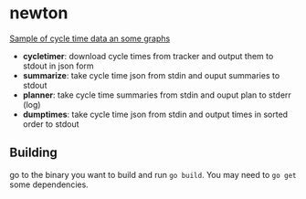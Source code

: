 # newton

[Sample of cycle time data an some graphs](https://docs.google.com/spreadsheets/d/1I-Xp5A6w9SCntkwPQcyhWsrgoKMbwCvKHpt5HQEZvY4/edit?usp=sharing)

* **cycletimer**: download cycle times from tracker and output them to stdout in json form
* **summarize**: take cycle time json from stdin and ouput summaries to stdout
* **planner**: take cycle time summaries from stdin and ouput plan to stderr (log)
* **dumptimes**: take cycle time json from stdin and output times in sorted order to stdout

## Building

go to the binary you want to build and run `go build`. You may need to `go get` some dependencies.
